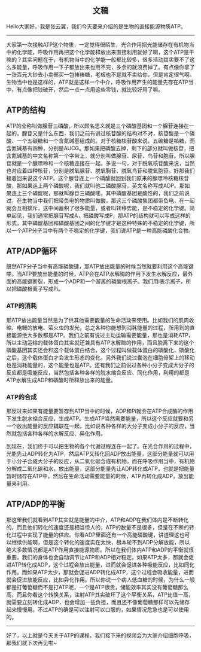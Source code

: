 <h2 align = "center">文稿</h2>

Hello大家好，我是张云翼，我们今天要来介绍的是生物的直接能源物质ATP。

----

大家第一次接触ATP这个物质，一定觉得很陌生，光合作用把光能储存在有机物当中的化学能，呼吸作用再把这个化学能释放出来直接利用就好了啊，这个ATP是干嘛的？其实问题在于，有机物当中的化学能一般都比较多，很多活动其实要不了这么多能量，呼吸作用一下子都放出来也用不完，多余的就浪费掉了。有点像你拿了一张百元大钞去小卖部买一包棒棒糖，老板也不是就不卖给你，但是肯定很气啊。生物当中也是这样的，ATP就是这样一个中介，呼吸作用产生的能量先存在ATP当中，有点像把钱破开，然后一点一点用这些零钱，就比较好用了嘛。

## ATP的结构

ATP的全称叫做腺苷三磷酸，所以顾名思义就是三个磷酸基团和一个腺苷连接在一起的。腺苷又是什么东西，我们之前有讲过核苷酸的结构对不对，核苷酸是一个磷酸、一个五碳糖和一个含氮碱基组成的。对于核糖核苷酸来说，五碳糖是核糖，而含氮碱基有四种，分别是AUCG。那如果把磷酸去掉，剩下的部分就叫做核苷，把含氮碱基的中文名称第一个字带上，就分别叫做腺苷、尿苷、鸟苷和胞苷。所以腺苷就是一个腺嘌呤和一个核糖连接在一起。多说一句，对于脱氧核苷酸来说，当然也对应着四种核苷，分别是脱氧腺苷、脱氧胸苷、脱氧鸟苷和脱氧胞苷。好那我们接着回来说这个ATP。这个腺苷连上一个磷酸就回到我们原来的腺嘌呤核糖核苷酸，那如果连上两个磷酸呢，我们就叫他二磷酸腺苷，英文名称写成ADP。那如果连上三个磷酸呢，那就叫腺苷三磷酸喽。其中磷酸基团是酸性的，我们之前说过，在生物当中我们把带负电的物质叫做酸，那这三个磷酸集团都带负电，在一起就会互相排斥，这中间蓄积了很多能量，或者叫转移势能，是不稳定的化学键。简单起见，我们通常把腺苷写成A，把磷酸写成P，那ATP的结构就可以写成这样的形式，其中磷酸基团和磷酸基团之间的化学键才是这种特殊的不稳定的化学键，所以一个ATP分子当中有两个不稳定的化学键，我们说ATP是一种高能磷酸化合物。

## ATP/ADP循环

既然ATP分子当中有高能磷酸键，那ATP放出能量的时候当然就要利用这个高能键喽。当ATP要放出能量的时候，ATP会在ATP水解酶的作用下发生水解反应，最外面的高能键断裂，形成一个ADP和一个游离的磷酸根离子。我们用i表示离子，所以把磷酸根离子写成Pi。

### ATP的消耗

那ATP放出能量当然是为了供其他需要能量的生命活动来使用。比如我们的肌肉收缩、电鳗的放电、萤火虫的发光，总之各种你能想到消耗能量的过程，所用到的直接能源绝大多数都是ATP。我们之前有说过主动运输需要能量，那也是消耗ATP，所以主动运输的载体蛋白其实就还兼具有ATP水解酶的作用，而且脱离下来的这个磷酸基团其实还会和这个载体蛋白结合，这个过程叫做载体蛋白的磷酸化，磷酸化之后，这个载体蛋白才会发生形态的变化。另外我们说过囊泡在细胞骨架上的移动也是消耗能量的，这个能量也是ATP。还有我们之前说过各种小分子变成大分子的反应都是吸能反应，当然包括各种各样的脱水缩合反应、同化作用，利用的都是ATP水解生成ADP和磷酸时所释放出来的能量。

### ATP的合成

那反过来如果有能量要暂存到ATP当中的时候，ADP和Pi就会在ATP合成酶的作用下发生脱水缩合反应，生成ATP。生成ATP当然需要能量，所以这个反应就要和另一个放出能量的反应耦联在一起，比如说各种各样的大分子变成小分子的反应，当然就包括各种各样的水解反应、异化作用。

到现在，我们终于可以把生物的各个代谢过程连在一起了。在光合作用的过程中，光能先让ADP转化为ATP，然后ATP又转化回ADP放出能量，这部分能量就可以用于小分子合成大分子的反应，从二氧化碳合成有机物。而在呼吸作用当中，有机物分解成二氧化碳和水，放出能量，这部分能量先让ADP转化成ATP，也就是把能量暂时储存在ATP中，然后在生命活动需要能量的时候，ATP再转化成ADP，放出能量来利用。

## ATP/ADP的平衡

那这里我们就看到ATP其实就是能量的中介，ATP和ADP在我们体内是不断转化的，而且他们转化的速度还是相当惊人的，ATP的数量不是很多，但是在不断的转化过程中实现了能量的供应。你看ADP里面还有一个高能磷酸键，讲道理这也可以继续供能啊，但是这个转化的速度实在太快，根本轮不到ADP分解放能，所以绝大多数情况都是ATP作用直接能源物质。所以在我们体内ATP和ADP的平衡就很重要，我们的身体也会自动调节让ATP和ADP相对稳定。如果ATP太多，那就会促进ATP转化成ADP，这个过程会放出能量，进而就会促进各种吸能反应，比如同化作用。而如果ATP太少，那就会促进ADP转化成ATP，这个过程会吸收能量，进而就会促进放能反应，比如异化作用。所以你说一个病人低血糖的时候，为什么一般都是打葡萄糖而不是打ATP呢，一个是ATP很贵，储能效率其实没有葡萄糖那么高，而且你看这个转换关系，注射ATP其实破坏了这个平衡关系，ATP比值一高，就需要立刻转化成ADP，也会增加一些负担，而且还不像葡萄糖那样可以先储存起来慢慢用。不过ATP的确是可以注射可以口服的，如果情况危急也是可以使用的。

---

好了，以上就是今天关于ATP的课程，我们接下来的视频会为大家介绍细胞呼吸，那我们就下次再见啦~